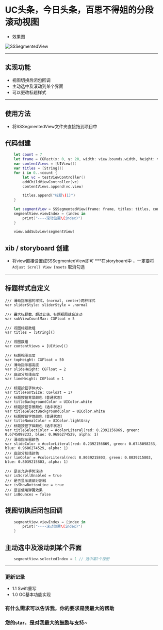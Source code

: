 # UC头条，今日头条，百思不得姐的分段滚动视图

- 效果图

![SSSegmentedView
](https://github.com/shen5214444887/SSSegmentedView/blob/master/%E7%A4%BA%E4%BE%8B%E5%9B%BE%E7%89%87.gif?raw=true)

----

## 实现功能
- 视图切换后闭包回调
- 主动选中及滚动到某个界面
- 可以更改标题样式

----
## 使用方法
- 将SSSegmentedView文件夹直接拖到项目中

## 代码创建
```SWift
	let count = 7
   	let frame = CGRect(x: 0, y: 20, width: view.bounds.width, height: view.bounds.height)
	var contentViews = [UIView]()
	var titles = [String]()
	for i in 0..<count {
		let vc = testViewController()
		addChildViewController(vc)
		contentViews.append(vc.view)
            
		titles.append("标题\(i)")
	}
        
	let segmentView = SSSegmentedView(frame: frame, titles: titles, contentViews: contentViews)
	segmentView.viewIndex = {index in
		print("----滚动位置\(index)")
	}
        
	view.addSubview(segmentView)
```

## xib / storyboard 创建

- 将view直接设置成SSSegmentedView即可
	***在storyboard中 ，一定要将 `Adjust Scroll View Insets` 取消勾选

----

## 标题样式自定义
	/// 滑动指示器的样式，(normal, center)两种样式
    var sliderStyle: sliderStyle = .normal
    
    /// 最大标题数，超过此值，标题视图就会滚动
    var subViewCountMax: CGFloat = 5

    /// 视图标题数组
    var titles = [String]()
    
    /// 视图数组
    var contentViews = [UIView]()
    
    /// 标题视图高度
    var topHeight: CGFloat = 50
    /// 滑动指示器高度
    var slideHeight: CGFloat = 2
    /// 底部分割线高度
    var lineHeight: CGFloat = 1
    
    /// 标题按钮字体大小
    var titleFontSize: CGFloat = 17
    /// 标题按钮背景颜色（普通状态）
    var titleBackgroundColor = UIColor.white
    /// 标题按钮背景颜色（选中状态）
    var titleSelectBackgroundColor = UIColor.white
    /// 标题按钮字体颜色（普通状态）
    var titleNomalColor = UIColor.lightGray
    /// 标题按钮字体颜色（选中状态）
    var titleSelectColor = #colorLiteral(red: 0.2392156869, green: 0.6745098233, blue: 0.9686274529, alpha: 1)
    /// 滑动指示器颜色
    var slideColor = #colorLiteral(red: 0.2392156869, green: 0.6745098233, blue: 0.9686274529, alpha: 1)
    /// 底部分割线颜色
    var linColor = #colorLiteral(red: 0.8039215803, green: 0.8039215803, blue: 0.8039215803, alpha: 1)
    
    /// 是否允许手势滚动
    var isScrollEnabled = true
    /// 是否显示底部分割线
    var isShowBottomLine = true
    /// 是否使用弹簧效果
    var isBounces = false

## 视图切换后闭包回调
```Swift
	segmentView.viewIndex = {index in
		print("----滚动位置\(index)")
	}
```
## 主动选中及滚动到某个界面
```Swift
	segmentView.selectedIndex = 1 // 选中第2个视图
```

----

### 更新记录
- 1.1 Swift重写 
- 1.0 OC基本功能实现

### 有什么需求可以告诉我，你的要求是我最大的帮助
### 您的star，是对我最大的鼓励与支持~